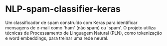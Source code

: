 # NLP-spam-classifier-keras
Um classificador de spam construído com Keras para identificar mensagens de e-mail como 'ham' (não spam) ou 'spam'. O projeto utiliza técnicas de Processamento de Linguagem Natural (PLN), como tokenização e word embeddings, para treinar uma rede neural.
